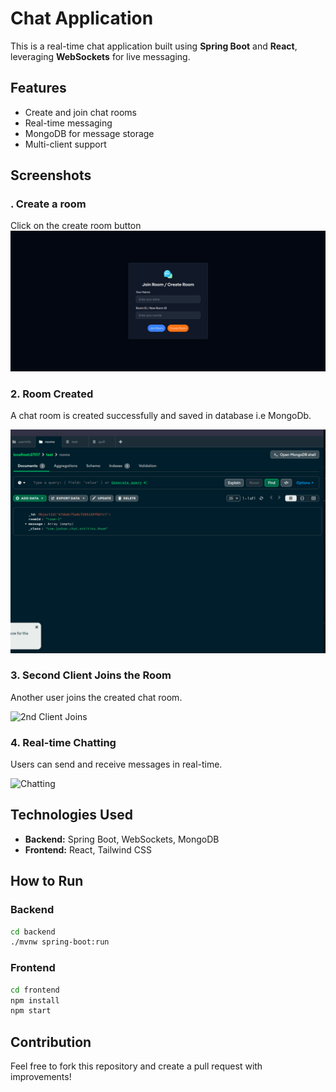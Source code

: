 # Chat Application

This is a real-time chat application built using **Spring Boot** and **React**, leveraging **WebSockets** for live messaging.

## Features
- Create and join chat rooms
- Real-time messaging
- MongoDB for message storage
- Multi-client support

## Screenshots

### . Create a room
Click on the create room button
![create room](./images/joinroom.png)

### 2. Room Created
A chat room is created successfully and saved in database i.e MongoDb.

![Room Created](./images/roomcreated.png)

### 3. Second Client Joins the Room
Another user joins the created chat room.

![2nd Client Joins](./2ndclient.png)

### 4. Real-time Chatting
Users can send and receive messages in real-time.

![Chatting](./chatting.png)

## Technologies Used
- **Backend:** Spring Boot, WebSockets, MongoDB
- **Frontend:** React, Tailwind CSS

## How to Run

### Backend
```sh
cd backend
./mvnw spring-boot:run
```

### Frontend
```sh
cd frontend
npm install
npm start
```

## Contribution
Feel free to fork this repository and create a pull request with improvements!
